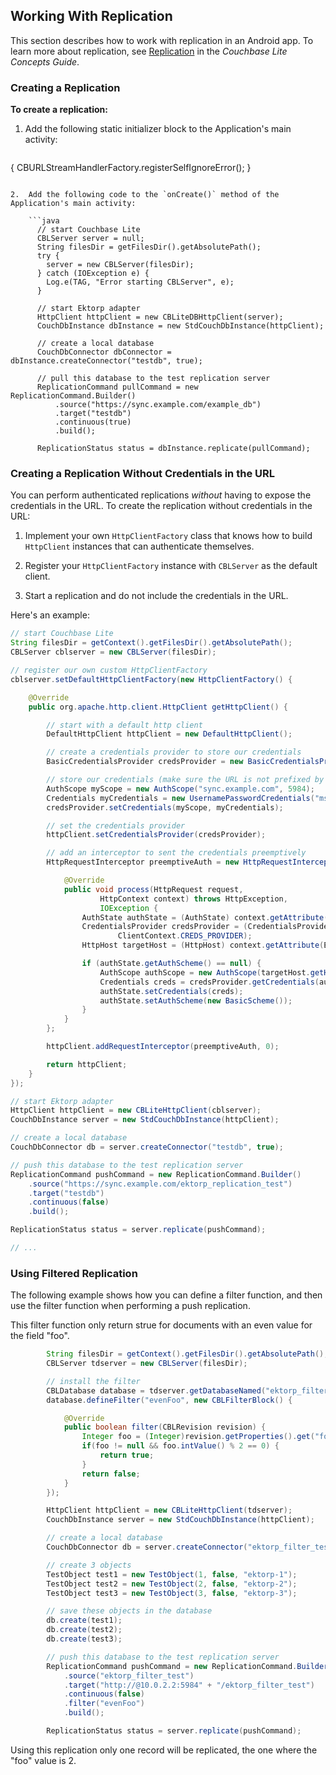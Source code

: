 ## Working With Replication

This section describes how to work with replication in an Android app. To learn more about replication, see [Replication](/couchbase-lite/cbl-concepts/#replication) in the *Couchbase Lite Concepts Guide*.

### Creating a Replication

**To create a replication:**

1.  Add the following static initializer block to the Application's main activity:

	```java
  {
      CBURLStreamHandlerFactory.registerSelfIgnoreError();
  }
```

2.  Add the following code to the `onCreate()` method of the Application's main activity:

	```java
      // start Couchbase Lite
      CBLServer server = null;
      String filesDir = getFilesDir().getAbsolutePath();
      try {
        server = new CBLServer(filesDir);
      } catch (IOException e) {
        Log.e(TAG, "Error starting CBLServer", e);
      }

      // start Ektorp adapter
      HttpClient httpClient = new CBLiteDBHttpClient(server);
      CouchDbInstance dbInstance = new StdCouchDbInstance(httpClient);

      // create a local database
      CouchDbConnector dbConnector = dbInstance.createConnector("testdb", true);

      // pull this database to the test replication server
      ReplicationCommand pullCommand = new ReplicationCommand.Builder()
          .source("https://sync.example.com/example_db")
          .target("testdb")
          .continuous(true)
          .build();

      ReplicationStatus status = dbInstance.replicate(pullCommand);
```


### Creating a Replication Without Credentials in the URL

You can perform authenticated replications *without* having to expose the credentials in the URL. To create the replication without credentials in the URL:

1. Implement your own `HttpClientFactory` class that knows how to build `HttpClient` instances that can authenticate themselves.

2.  Register your `HttpClientFactory` instance with `CBLServer` as the default client.

3.  Start a replication and do not include the credentials in the URL.

<p />

Here's an example:

```java
// start Couchbase Lite
String filesDir = getContext().getFilesDir().getAbsolutePath();
CBLServer cblserver = new CBLServer(filesDir);

// register our own custom HttpClientFactory
cblserver.setDefaultHttpClientFactory(new HttpClientFactory() {

	@Override
	public org.apache.http.client.HttpClient getHttpClient() {

		// start with a default http client
		DefaultHttpClient httpClient = new DefaultHttpClient();

		// create a credentials provider to store our credentials
		BasicCredentialsProvider credsProvider = new BasicCredentialsProvider();

		// store our credentials (make sure the URL is not prefixed by https:// if using SSL)
		AuthScope myScope = new AuthScope("sync.example.com", 5984);
		Credentials myCredentials = new UsernamePasswordCredentials("mschoch", "notMyPassword");
		credsProvider.setCredentials(myScope, myCredentials);

		// set the credentials provider
		httpClient.setCredentialsProvider(credsProvider);

		// add an interceptor to sent the credentials preemptively
		HttpRequestInterceptor preemptiveAuth = new HttpRequestInterceptor() {

			@Override
			public void process(HttpRequest request,
					HttpContext context) throws HttpException,
					IOException {
				AuthState authState = (AuthState) context.getAttribute(ClientContext.TARGET_AUTH_STATE);
				CredentialsProvider credsProvider = (CredentialsProvider) context.getAttribute(
						ClientContext.CREDS_PROVIDER);
				HttpHost targetHost = (HttpHost) context.getAttribute(ExecutionContext.HTTP_TARGET_HOST);

				if (authState.getAuthScheme() == null) {
					AuthScope authScope = new AuthScope(targetHost.getHostName(), targetHost.getPort());
					Credentials creds = credsProvider.getCredentials(authScope);
					authState.setCredentials(creds);
					authState.setAuthScheme(new BasicScheme());
				}
			}
		};

		httpClient.addRequestInterceptor(preemptiveAuth, 0);

		return httpClient;
	}
});

// start Ektorp adapter
HttpClient httpClient = new CBLiteHttpClient(cblserver);
CouchDbInstance server = new StdCouchDbInstance(httpClient);

// create a local database
CouchDbConnector db = server.createConnector("testdb", true);

// push this database to the test replication server
ReplicationCommand pushCommand = new ReplicationCommand.Builder()
	.source("https://sync.example.com/ektorp_replication_test")
	.target("testdb")
	.continuous(false)
	.build();

ReplicationStatus status = server.replicate(pushCommand);

// ...
```


### Using Filtered Replication

The following example shows how you can define a filter function, and then use the filter function when performing a push replication.

 This filter function only return strue for documents with an even value for the field "foo".

```java
        String filesDir = getContext().getFilesDir().getAbsolutePath();
        CBLServer tdserver = new CBLServer(filesDir);

        // install the filter
        CBLDatabase database = tdserver.getDatabaseNamed("ektorp_filter_test");
        database.defineFilter("evenFoo", new CBLFilterBlock() {

            @Override
            public boolean filter(CBLRevision revision) {
                Integer foo = (Integer)revision.getProperties().get("foo");
                if(foo != null && foo.intValue() % 2 == 0) {
                    return true;
                }
                return false;
            }
        });

        HttpClient httpClient = new CBLiteHttpClient(tdserver);
        CouchDbInstance server = new StdCouchDbInstance(httpClient);

        // create a local database
        CouchDbConnector db = server.createConnector("ektorp_filter_test", true);

        // create 3 objects
        TestObject test1 = new TestObject(1, false, "ektorp-1");
        TestObject test2 = new TestObject(2, false, "ektorp-2");
        TestObject test3 = new TestObject(3, false, "ektorp-3");

        // save these objects in the database
        db.create(test1);
        db.create(test2);
        db.create(test3);

        // push this database to the test replication server
        ReplicationCommand pushCommand = new ReplicationCommand.Builder()
            .source("ektorp_filter_test")
            .target("http://@10.0.2.2:5984" + "/ektorp_filter_test")
            .continuous(false)
            .filter("evenFoo")
            .build();

        ReplicationStatus status = server.replicate(pushCommand);
```

Using this replication only one record will be replicated, the one where the "foo" value is 2.


